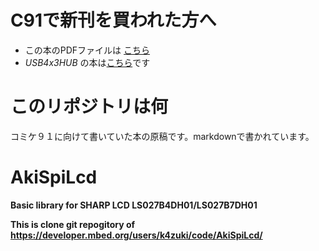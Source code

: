 # C91で新刊を買われた方へ
- この本のPDFファイルは
  [こちら](https://github.com/K4zuki/AkiSpiLcd/releases/tag/C91publish)
- _USB4x3HUB_ の本は[こちら](https://github.com/K4zuki/usb4x3hub)です

# このリポジトリは何
コミケ９１に向けて書いていた本の原稿です。markdownで書かれています。

# AkiSpiLcd
**Basic library for SHARP LCD LS027B4DH01/LS027B7DH01**

**This is clone git repogitory of <https://developer.mbed.org/users/k4zuki/code/AkiSpiLcd/>**
